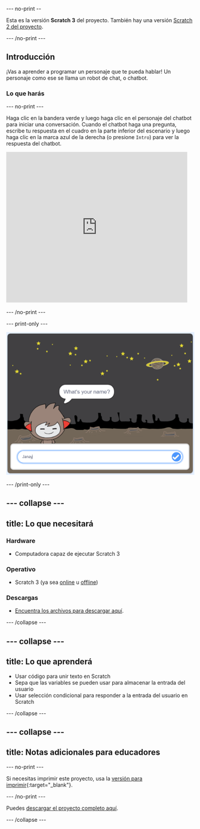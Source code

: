 --- no-print --

Esta es la versión **Scratch 3** del proyecto. También hay una versión [Scratch 2 del proyecto](https://projects.raspberrypi.org/es-LA/projects/chatbot-scratch2).

--- /no-print ---

## Introducción

¡Vas a aprender a programar un personaje que te pueda hablar! Un personaje como ese se llama un robot de chat, o chatbot.

### Lo que harás

--- no-print ---

Haga clic en la bandera verde y luego haga clic en el personaje del chatbot para iniciar una conversación. Cuando el chatbot haga una pregunta, escribe tu respuesta en el cuadro en la parte inferior del escenario y luego haga clic en la marca azul de la derecha (o presione `Intro`) para ver la respuesta del chatbot.

<div class="scratch-preview">
  <iframe allowtransparency="true" width="485" height="402" src="https://scratch.mit.edu/projects/embed/448400982/?autostart=false" 
  frameborder="0" scrolling="no"></iframe>
</div>

--- /no-print ---

--- print-only ---

![proyecto completo](images/chatbot-preview.png)

--- /print-only ---

--- collapse ---
---
title: Lo que necesitará
---

### Hardware

- Computadora capaz de ejecutar Scratch 3

### Operativo

- Scratch 3 (ya sea [online](https://rpf.io/scratchon) u [offline](https://rpf.io/scratchoff))

### Descargas

- [ Encuentra los archivos para descargar aquí](http://rpf.io/p/es-LA/chatbot-go).

--- /collapse ---

--- collapse ---
---
title: Lo que aprenderá
---

- Usar código para unir texto en Scratch
- Sepa que las variables se pueden usar para almacenar la entrada del usuario
- Usar selección condicional para responder a la entrada del usuario en Scratch

--- /collapse ---

--- collapse ---
---
title: Notas adicionales para educadores
---

--- no-print ---

Si necesitas imprimir este proyecto, usa la [versión para imprimir](https://projects.raspberrypi.org/es-LA/projects/chatbot/print){:target="_blank"}.

--- /no-print ---

Puedes [descargar el proyecto completo aquí](http://rpf.io/p/es-LA/chatbot-get).

--- /collapse ---